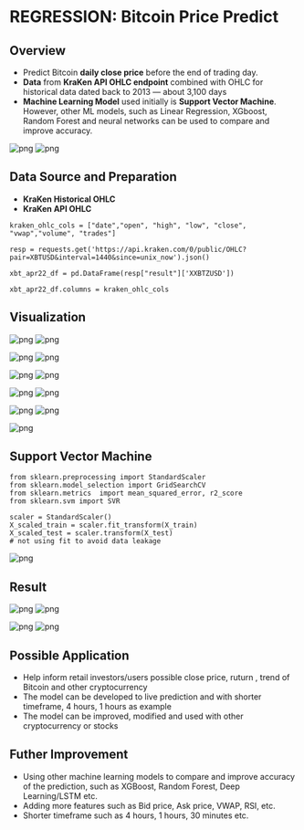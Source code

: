 # REGRESSION: Bitcoin Price Predict

## Overview

* Predict Bitcoin **daily close price** before the end of trading day. 
* **Data** from **KraKen API OHLC endpoint** combined with OHLC for historical data dated back to 2013 — about 3,100 days
* **Machine Learning Model** used initially is **Support Vector Machine**. However, other ML models, such as Linear Regression, XGboost, Random Forest and neural networks can be used to compare and improve accuracy.

![png](images/btc_close_line.png)
![png](images/BTCUSD_2022-05-24.png)

## Data Source and Preparation

* **KraKen Historical OHLC**
* **KraKen API OHLC**

```
kraken_ohlc_cols = ["date","open", "high", "low", "close", "vwap","volume", "trades"]

resp = requests.get('https://api.kraken.com/0/public/OHLC?pair=XBTUSD&interval=1440&since=unix_now').json()

xbt_apr22_df = pd.DataFrame(resp["result"]['XXBTZUSD'])

xbt_apr22_df.columns = kraken_ohlc_cols
```
## Visualization

![png](images/btc_close_box.png)
![png](images/btc_close_box_may24.png)


![png](images/btc_vol_line.png)
![png](images/btc_vol_line_may24.png)

![png](images/btc_vol_box.png)
![png](images/btc_vol_box_may24.png)

![png](images/btc_trds_line.png)
![png](images/btc_trds_line_may24.png)

![png](images/btc_trds_box.png)
![png](images/btc_trds_box_may24.png)


![png](images/btc_close_box_2022.png)


## Support Vector Machine
```
from sklearn.preprocessing import StandardScaler
from sklearn.model_selection import GridSearchCV
from sklearn.metrics  import mean_squared_error, r2_score
from sklearn.svm import SVR
```
```
scaler = StandardScaler()
X_scaled_train = scaler.fit_transform(X_train)
X_scaled_test = scaler.transform(X_test) 
# not using fit to avoid data leakage 
```
![png](images/param.png)



## Result

![png](images/predict_actual.png)
![png](images/predict_actual_april22.png)

![png](images/predict_actual_may24.png)
![png](images/predict_actual_table_may24.png)



## Possible Application

* Help inform retail investors/users possible close price, ruturn , trend of Bitcoin and other cryptocurrency
* The model can be developed to live prediction and with shorter timeframe, 4 hours, 1 hours as example
* The model can be improved, modified and used with other cryptocurrency or stocks

## Futher Improvement
* Using other machine learning models to compare and improve accuracy of the prediction, such as XGBoost, Random Forest, Deep Learning/LSTM etc.
* Adding more features such as Bid price, Ask price, VWAP, RSI, etc.
* Shorter timeframe such as 4 hours, 1 hours, 30 minutes etc.
